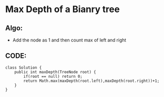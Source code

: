 # Max Depth of a Bianry tree
## Algo:
* Add the node as 1 and then count max of left and right

## CODE:
```
class Solution {
    public int maxDepth(TreeNode root) {
        if(root == null) return 0;
        return Math.max(maxDepth(root.left),maxDepth(root.right))+1;
    }
}
```
